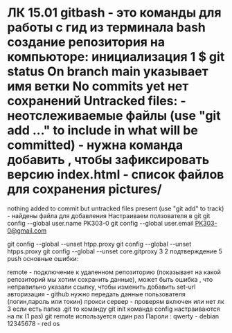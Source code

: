 # ЛК 15.01 gitbash - это команды для работы с гид из терминала bash создание репозитория на компьюторе: инициализация 1 $ git status On branch main указывает имя ветки No commits yet нет сохранений Untracked files: - неотслеживаемые файлы (use "git add ..." to include in what will be committed) - нужна команда добавить , чтобы зафиксировать версию index.html - список файлов для сохранения pictures/

nothing added to commit but untracked files present (use "git add" to track) - найдены файла для добавления Настраиваем ползователя в git git config --global user.name PK303-0 git config --global user.email PK303-0@gmail.com

git config --global --unset htpp.proxy git config --global --unset htpps.proxy git config --global --unset core.gitproxy 3 2 подтверждение 5 push основные ошибки:

remote - подключение к удаленном репозиторию (показывает на какой репозиторий мы хотим сохранить данные), может быть ошибка , что неправильно указали ссылку, чтобы изменить добавить set-url
авторизация - github нужно передать данные пользователя (логин,пароль или токин)
прокси сервер - проверям включен или нет лк 3 если есть папка .git то команду git init команда config настраиваются на пк (1 раз) git remote используется один раз
Пароли : qwerty - debian 12345678 - red os
